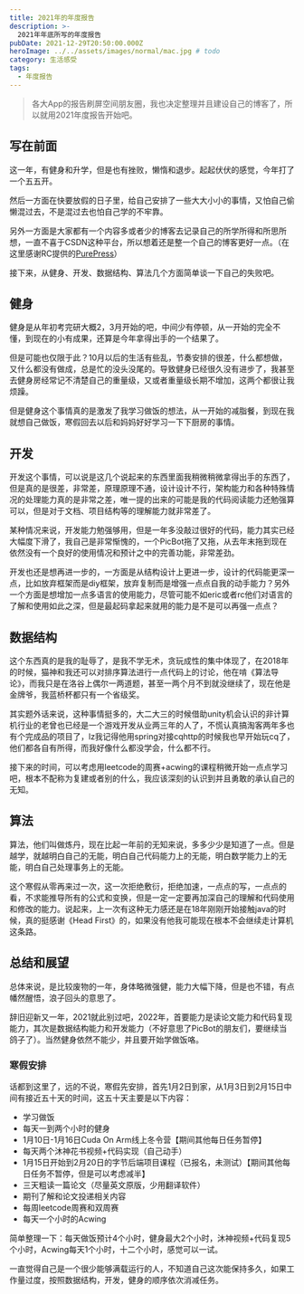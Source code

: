 ```yaml
---
title: 2021年的年度报告
description: >-
  2021年年底所写的年度报告
pubDate: 2021-12-29T20:50:00.000Z
heroImage: ../../assets/images/normal/mac.jpg # todo
category: 生活感受
tags:
  - 年度报告
---
```


> 各大App的报告刷屏空间朋友圈，我也决定整理并且建设自己的博客了，所以就用2021年度报告开始吧。

## 写在前面

这一年，有健身和升学，但是也有挫败，懒惰和退步。起起伏伏的感觉，今年打了一个五五开。

然后一方面在快要放假的日子里，给自己安排了一些大大小小的事情，又怕自己偷懒混过去，不是混过去也怕自己学的不牢靠。

另外一方面是大家都有一个内容多或者少的博客去记录自己的所学所得和所思所想，一直不喜于CSDN这种平台，所以想着还是整一个自己的博客更好一点。（在这里感谢RC提供的[PurePress](https://github.com/verilab/purepress)）

接下来，从健身、开发、数据结构、算法几个方面简单谈一下自己的失败吧。

## 健身

健身是从年初考完研大概2，3月开始的吧，中间少有停顿，从一开始的完全不懂，到现在的小有成果，还算是今年拿得出手的一个结果了。

但是可能也仅限于此？10月以后的生活有些乱，节奏安排的很差，什么都想做，又什么都没有做成，总是忙的没头没尾的。导致健身已经很久没有进步了，我甚至去健身房经常记不清楚自己的重量级，又或者重量级长期不增加，这两个都很让我烦躁。

但是健身这个事情真的是激发了我学习做饭的想法，从一开始的减脂餐，到现在我就想自己做饭，寒假回去以后和妈妈好好学习一下下厨房的事情。

## 开发

开发这个事情，可以说是这几个说起来的东西里面我稍微稍微拿得出手的东西了，但是真的是很差，非常差，原理原理不通，设计设计不行，架构能力和各种特殊情况的处理能力真的是非常之差，唯一提的出来的可能是我的代码阅读能力还勉强算可以，但是对于文档、项目结构等的理解能力就非常差了。

某种情况来说，开发能力勉强够用，但是一年多没敲过很好的代码，能力其实已经大幅度下滑了，我自己是非常惭愧的，一个PicBot拖了又拖，从去年末拖到现在依然没有一个良好的使用情况和预计之中的完善功能，非常差劲。

开发也还是想再进一步的，一方面是从结构设计上更进一步，设计的代码能更深一点，比如放弃框架而是diy框架，放弃复制而是增强一点点自我的动手能力？另外一个方面是想增加一点多语言的使用能力，尽管可能不如eric或者rc他们对语言的了解和使用如此之深，但是最起码拿起来就用的能力是不是可以再强一点点？

## 数据结构

这个东西真的是我的耻辱了，是我不学无术，贪玩成性的集中体现了，在2018年的时候，猫神和我还可以对排序算法进行一点代码上的讨论，他在啃《算法导论》，而我只是在洛谷上偶尔一两道题，甚至一两个月不到就没继续了，现在他是金牌爷，我蓝桥杯都只有一个省级奖。

其实题外话来说，这种事情挺多的，大二大三的时候借助unity机会认识的非计算机行业的老曾也已经是一个游戏开发从业两三年的人了，不慌认真搞淘客两年多也有个完成品的项目了，lz我记得他用spring对接cqhttp的时候我也早开始玩cq了，他们都各自有所得，而我好像什么都没学会，什么都不行。

接下来的时间，可以考虑用leetcode的周赛+acwing的课程稍微开始一点点学习吧，根本不配称为复建或者别的什么，我应该深刻的认识到并且勇敢的承认自己的无知。

## 算法

算法，他们叫做炼丹，现在比起一年前的无知来说，多多少少是知道了一点。但是越学，就越明白自己的无能，明白自己代码能力上的无能，明白数学能力上的无能，明白自己处理事务上的无能。

这个寒假从零再来过一次，这一次拒绝敷衍，拒绝加速，一点点的写，一点点的看，不求能推导所有的公式和变换，但是一定一定要再加深自己的理解和代码使用和修改的能力。说起来，上一次有这种无力感还是在18年刚刚开始接触java的时候，真的挺感谢《Head First》的，如果没有他我可能现在根本不会继续走计算机这条路。

## 总结和展望

总体来说，是比较废物的一年，身体略微强健，能力大幅下降，但是也不错，有点幡然醒悟，浪子回头的意思了。

辞旧迎新又一年，2021就此别过吧，2022年，首要能力是读论文能力和代码复现能力，其次是数据结构能力和开发能力（不好意思了PicBot的朋友们，要继续当鸽子了）。当然健身依然不能少，并且要开始学做饭咯。

### 寒假安排

话都到这里了，远的不说，寒假先安排，首先1月2日到家，从1月3日到2月15日中间有接近五十天的时间，这五十天主要是以下内容：

- 学习做饭
- 每天一到两个小时的健身
- 1月10日-1月16日Cuda On Arm线上冬令营【期间其他每日任务暂停】
- 每天两个沐神花书视频+代码实现（自己动手）
- 1月15日开始到2月20日的字节后端项目课程（已报名，未测试）【期间其他每日任务不暂停，但是可以考虑减半】
- 三天粗读一篇论文（尽量英文原版，少用翻译软件）
- 期刊了解和论文投递相关内容
- 每周leetcode周赛和双周赛
- 每天一个小时的Acwing

简单整理一下：每天做饭预计4个小时，健身最大2个小时，沐神视频+代码复现5个小时，Acwing每天1个小时，十二个小时，感觉可以一试。

一直觉得自己是一个很少能够满载运行的人，不知道自己这次能保持多久，如果工作量过度，按照数据结构，开发，健身的顺序依次消减任务。
